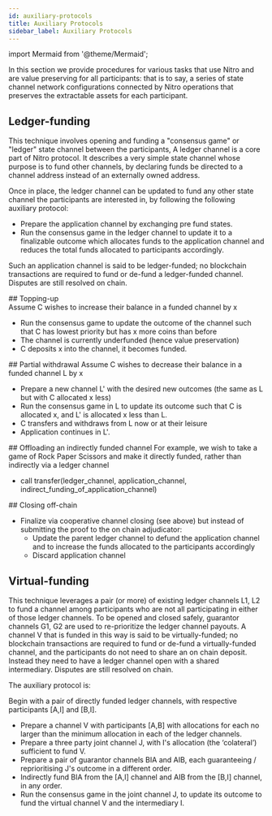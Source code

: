 ```yaml
---
id: auxiliary-protocols
title: Auxiliary Protocols
sidebar_label: Auxiliary Protocols
---
```


import Mermaid from '@theme/Mermaid';

In this section we provide procedures for various tasks that use Nitro and are value preserving for all participants: that is to say, a series of state channel network configurations connected by Nitro operations that preserves the extractable assets for each participant.

## Ledger-funding

This technique involves opening and funding a "consensus game" or "ledger" state channel between the participants, A ledger channel is a core part of Nitro protocol. It describes a very simple state channel whose purpose is to fund other channels, by declaring funds be directed to a channel address instead of an externally owned address.

Once in place, the ledger channel can be updated to fund any other state channel the participants are interested in, by following the following auxiliary protocol:

- Prepare the application channel by exchanging pre fund states.
- Run the consensus game in the ledger channel to update it to a finalizable outcome which allocates funds to the application channel and reduces the total funds allocated to participants accordingly.

Such an application channel is said to be ledger-funded; no blockchain transactions are required to fund or de-fund a ledger-funded channel. Disputes are still resolved on chain.

<Mermaid chart='
graph TD
linkStyle default interpolate basis
BC[fa:fa-landmark]
L((L))
C((C))
BC-->L
L-->C
' />

## Topping-up  
Assume C wishes to increase their balance in a funded channel by x

- Run the consensus game to update the outcome of the channel such that C has lowest priority but has x more coins than before
- The channel is currently underfunded \(hence value preservation\)
- C deposits x into the channel, it becomes funded.

## Partial withdrawal
Assume C wishes to decrease their balance in a funded channel L by x

- Prepare a new channel L' with the desired new outcomes \(the same as L but with C allocated x less\)
- Run the consensus game in L to update its outcome such that C is allocated x, and L' is allocated x less than L.
- C transfers and withdraws from L now or at their leisure
- Application continues in L'.

## Offloading an indirectly funded channel
For example, we wish to take a game of Rock Paper Scissors and make it directly funded, rather than indirectly via a ledger channel

- call transfer\(ledger_channel, application_channel, indirect_funding_of_application_channel\)

## Closing off-chain

- Finalize via cooperative channel closing \(see above\) but instead of submitting the proof to the on chain adjudicator:
  - Update the parent ledger channel to defund the application channel and to increase the funds allocated to the participants accordingly
  - Discard application channel

## Virtual-funding

This technique leverages a pair (or more) of existing ledger channels L1, L2 to fund a channel among participants who are not all participating in either of those ledger channels. To be opened and closed safely, guarantor channels G1, G2 are used to re-prioritize the ledger channel payouts. A channel V that is funded in this way is said to be virtually-funded; no blockchain transactions are required to fund or de-fund a virtually-funded channel, and the participants do not need to share an on chain deposit. Instead they need to have a ledger channel open with a shared intermediary. Disputes are still resolved on chain.

<Mermaid chart='
graph TD
linkStyle default interpolate basis
BC1[fa:fa-landmark]
L1((L1))
L2((L2))
G1((G1))
G2((G2))
J((J))
V((V))
BC1-->L1
BC1-->L2
L1-->G1
L2-->G2
G1-->J
G2-->J
J-->V
' />

The auxiliary protocol is:

Begin with a pair of directly funded ledger channels, with respective participants \[A,I\] and \[B,I\].

- Prepare a channel V with participants \[A,B\] with allocations for each no larger than the minimum allocation in each of the ledger channels.
- Prepare a three party joint channel J, with I's allocation \(the ‘colateral’\) sufficient to fund V.
- Prepare a pair of guarantor channels BIA and AIB, each guaranteeing / reprioritising J's outcome in a different order.
- Indirectly fund BIA from the \[A,I\] channel and AIB from the \[B,I\] channel, in any order.
- Run the consensus game in the joint channel J, to update its outcome to fund the virtual channel V and the intermediary I.
